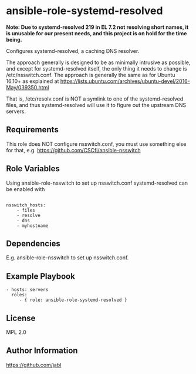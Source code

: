 ansible-role-systemd-resolved
=============================

**Note: Due to systemd-resolved 219 in EL 7.2 not resolving short
  names, it is unusable for our present needs, and this project is on
  hold for the time being.**

Configures systemd-resolved, a caching DNS resolver.

The approach generally is designed to be as minimally intrusive as
possible, and except for systemd-resolved itself, the only thing it
needs to change is /etc/nsswitch.conf. The approach is generally the
same as for Ubuntu 16.10+ as explained at
https://lists.ubuntu.com/archives/ubuntu-devel/2016-May/039350.html

That is, /etc/resolv.conf is NOT a symlink to one of the
systemd-resolved files, and thus systemd-resolved will use it to
figure out the upstream DNS servers.

Requirements
------------

This role does NOT configure nsswitch.conf, you must use something
else for that,
e.g. https://github.com/CSCfi/ansible-nsswitch

Role Variables
--------------

Using ansible-role-nsswitch to set up nsswitch.conf systemd-resolved
can be enabled with

<pre><code>
nsswitch_hosts:
	- files
	- resolve
	- dns
	- myhostname
</code></pre>

Dependencies
------------

E.g. ansible-role-nsswitch to set up nsswitch.conf.

Example Playbook
----------------

    - hosts: servers
      roles:
         - { role: ansible-role-systemd-resolved }

License
-------

MPL 2.0

Author Information
------------------

https://github.com/jabl

